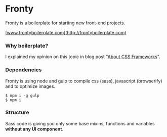 # Fronty
Fronty is a boilerplate for starting new front-end projects.

[www.frontyboilerplate.com](http://frontyboilerplate.com)

### Why boilerplate?
I explained my opinion on this topic in blog post "[About CSS Frameworks](http://goschevski.com/about-css-frameworks.html)".

### Dependencies
Fronty is using node and gulp to compile css (sass), javascript (browserify) and to optimize images.
```
$ npm i -g gulp
$ npm i
```

### Structure
Sass code is giving you only some base mixins, functions and variables **without any UI component**.
